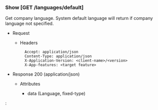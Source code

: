 ### Show [GET /languages/default]

Get company language. System default language will return if company language not specified.

+ Request
    + Headers

            Accept: application/json
            Content-Type: application/json
            X-Application-Version: <client-name>/<version>
            X-App-features: <target feature>

+ Response 200 (application/json)

    + Attributes
    
        + data (Language, fixed-type)

:[](../error_responses.md)
